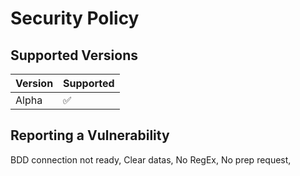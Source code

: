 # Security Policy

## Supported Versions


| Version | Supported          |
| ------- | ------------------ |
| Alpha   | :white_check_mark: |

## Reporting a Vulnerability

BDD connection not ready,
Clear datas,
No RegEx,
No prep request,

